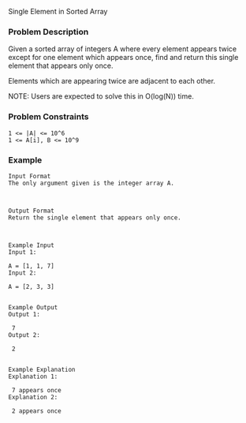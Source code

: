 Single Element in Sorted Array

### Problem Description

Given a sorted array of integers A where every element appears twice except for one element which appears once, find and return this single element that appears only once.

Elements which are appearing twice are adjacent to each other.

NOTE: Users are expected to solve this in O(log(N)) time.

### Problem Constraints

```
1 <= |A| <= 10^6
1 <= A[i], B <= 10^9
```

### Example

```
Input Format
The only argument given is the integer array A.



Output Format
Return the single element that appears only once.



Example Input
Input 1:

A = [1, 1, 7]
Input 2:

A = [2, 3, 3]


Example Output
Output 1:

 7
Output 2:

 2


Example Explanation
Explanation 1:

 7 appears once
Explanation 2:

 2 appears once

```

